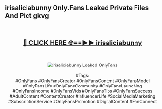 <h2>irisaliciabunny Only.Fans Leaked Private Files And Pict gkvg</h2>
<br>
<div align="center">
<h2><a href="https://mediafiles.top/irisaliciabunny" rel="nofollow">🔴 CLICK HERE 🌐==►► irisaliciabunny</a></h2>
<br>
<br>
<a href="https://mediafiles.top/irisaliciabunny" rel="nofollow" data-target="animated-image.originalLink"><img src="https://i.ibb.co.com/WyWwxjT/player-gif2.gif" alt="irisaliciabunny Leaked OnlyFans" style="max-width: 100%; display: inline-block;" data-target="animated-image.originalImage"></a>
<br><br>
#Tags:
<br>
#OnlyFans #OnlyFansCreator #OnlyFansContent #OnlyFansModel #OnlyFansLife #OnlyFansCommunity #OnlyFansLaunching #OnlyFansIncome #OnlyFansVids #OnlyFansTips #OnlyFansSuccess #AdultContent #ContentCreator #InfluencerLife #SocialMediaMarketing #SubscriptionService #OnlyFansPromotion #DigitalContent #FanConnect
</div>
<br>
